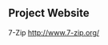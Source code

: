 Project       Website
----------------------------------------
7-Zip         http://www.7-zip.org/

